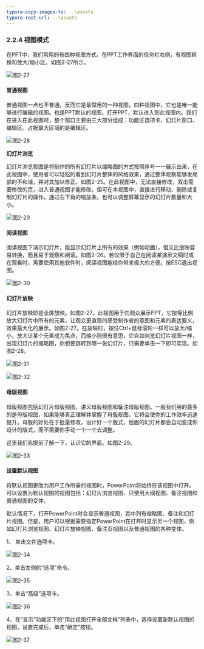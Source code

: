 ```yaml
---
typora-copy-images-to: ..\assets
typora-root-url: ..\assets
---
```


### **2.2.4**  **视图模式**

在PPT中，我们常用的有四种视图方式。在PPT工作界面的任务栏右侧，有视图转换和放大/缩小区。如图2-27所示。

![图2-27](/assets/clip_image001.png)

#### **普通视图**

普通视图一点也不普通，反而它是最常用的一种视图，四种视图中，它也是唯一能够进行编辑的视图。也是PPT默认的视图，打开PPT，默认进入到此视图内。我们在进入在此视图时，整个窗口主要由三大部分组成：功能区选项卡、幻灯片窗口、编辑区。占据最大区域的是编辑区。

![图2-28](/assets/clip_image003-1565861497783.png)

**幻灯片浏览**

幻灯片浏览视图是将制作的所有幻灯片以缩略图的方式按照序号一一展示出来，在此视图中，使用者可以轻松的看到幻灯片整体的风格效果，通过整体观察能够发局部的不和谐，并对其加以修正。如图2-25。在此视图中，无法直接修改，双击需要修改的页，进入普通视图才能修改。但可在本视图中，直接进行移动、删除或复制幻灯片的操作。通过右下角的缩放条，也可以调整屏幕显示的幻灯片数量和大小。

![图2-29](/assets/clip_image002-1565861528141.png)

#### **阅读视图**

阅读视图下演示幻灯片，能显示幻灯片上所有的效果（例如动画），但又比放映容易转换，而且易于观察和阅读。如图2-26。若仅限于自己在阅读某演示文稿时或在观看时，需要使用其他软件时，阅读视图能给你带来极大的方便。按ESC退出视图。

![图2-30](/assets/clip_image002-1565861549283.png)

#### **幻灯片放映**

幻灯片放映即是全屏放映。如图2-27。此视图用于向观众展示PPT，它按等比例放大幻灯片中所有的元素，让观众更直观的感受制作者的意图和元素的表达要义，效果最大化的展示。如图2-27。在放映时，按住Ctrl+鼠标滚轮一样可以放大/缩小，放大让某个元素成为焦点，而缩小则很有意思，它会如浏览幻灯片视图一样，出现幻灯片的缩略图，你想要跳转到哪一张幻灯片，只需要单击一下即可实现。如图2-28。

![图2-31](/assets/clip_image002-1565861572248.png)

![图2-32](/assets/clip_image002-1565861601028.png)

#### **母版视图**

母版视图包括幻灯片母版视图、讲义母版视图和备注母版视图。一般我们用的最多的是母版视图，如果能够真正理解并掌握了母版视图，它将会使你的工作效率迅速提升。母版的好处在于批量修改，设计好一个版式，后面的幻灯片都会自动变成你设计的版式，而不需要你手动一个一个去调整。

这里我们先提前了解一下，认识它的界面。如图2-29。

![图2-33](/assets/clip_image002-1565861619415.png)

#### **设置默认视图**

将默认视图更改为用户工作所需的视图时，PowerPoint将始终在该视图中打开。可以设置为默认视图的视图包括：幻灯片浏览视图、只使用大纲视图、备注视图和普通视图的变体。

默认情况下，打开PowerPoint时会显示普通视图，其中列有缩略图、备注和幻灯片视图。但是，用户可以根据需要指定PowerPoint在打开时显示另一个视图，例如幻灯片浏览视图、幻灯片放映视图、备注页视图以及普通视图的各种变体。

1、  单击文件选项卡。

![图2-34](/assets/clip_image002-1565861637593.png)

2、单击左侧的“选项”命令。

![图2-35](/assets/clip_image002-1565861650655.png)

3、单击“高级”选项卡。

![图2-36](/assets/1565861692420.png)

4、在“显示”功能区下的“用此视图打开全部文档”列表中，选择设置新默认视图的视图，设置完成后，单击“确定”按钮。

![图2-37](/assets/clip_image002-1565861709465.png)

